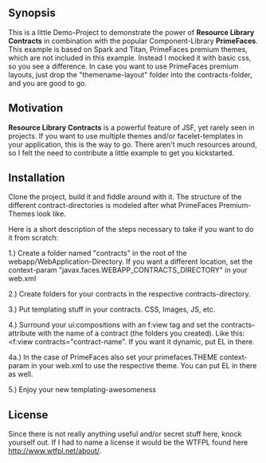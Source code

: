 ## Synopsis

This is a little Demo-Project to demonstrate the power of **Resource Library Contracts** in combination with the popular Component-Library **PrimeFaces**. 
This example is based on Spark and Titan, PrimeFaces premium themes, which are not included in this example. Instead I mocked it with basic css, so you see a difference. In case you want to use PrimeFaces premium layouts, just drop the "themename-layout" folder into the contracts-folder, and you are good to go. 

## Motivation

**Resource Library Contracts** is a powerful feature of JSF, yet rarely seen in projects. If you want to use multiple themes and/or facelet-templates in your application, this is the way to go. There aren't much resources around, so I felt the need to contribute a little example to get you kickstarted. 

## Installation

Clone the project, build it and fiddle around with it.
The structure of the different contract-directories is modeled after what PrimeFaces Premium-Themes look like. 

Here is a short description of the steps necessary to take if you want to do it from scratch:

1.) Create a folder named "contracts" in the root of the webapp/WebApplication-Directory. If you want a different location, set the context-param "javax.faces.WEBAPP_CONTRACTS_DIRECTORY" in your web.xml 
 
2.) Create folders for your contracts in the respective contracts-directory. 

3.) Put templating stuff in your contracts. CSS, Images, JS, etc. 

4.) Surround your ui:compositions with an f:view tag and set the contracts-attribute with the name of a contract (the folders you created). Like this: <f:view contracts="contract-name". If you want it dynamic, put EL in there.

4a.) In the case of PrimeFaces also set your primefaces.THEME context-param in your web.xml to use the respective theme. You can put EL in there as well. 

5.) Enjoy your new templating-awesomeness 

## License

Since there is not really anything useful and/or secret stuff here, knock yourself out. If I had to name a license it would be the WTFPL found here http://www.wtfpl.net/about/.
